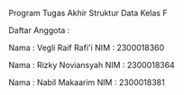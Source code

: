 Program Tugas Akhir Struktur Data Kelas F


Daftar Anggota : 

Nama : Vegli Raif Rafi'i
NIM : 2300018360

Nama : Rizky Noviansyah
NIM : 2300018364

Nama : Nabil Makaarim
NIM : 2300018381

